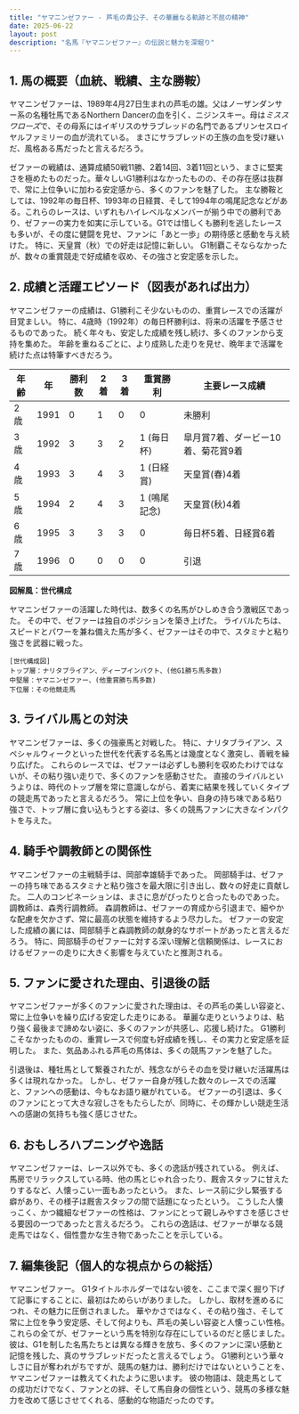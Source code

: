 ```yaml
---
title: "ヤマニンゼファー - 芦毛の貴公子、その華麗なる軌跡と不屈の精神"
date: 2025-06-22
layout: post
description: "名馬『ヤマニンゼファー』の伝説と魅力を深堀り"
---
```


## 1. 馬の概要（血統、戦績、主な勝鞍）

ヤマニンゼファーは、1989年4月27日生まれの芦毛の雄。父はノーザンダンサー系の名種牡馬であるNorthern Dancerの血を引く、ニジンスキー。母は*ミススワローズ*で、その母系にはイギリスのサラブレッドの名門であるプリンセスロイヤルファミリーの血が流れている。  まさにサラブレッドの王族の血を受け継いだ、風格ある馬だったと言えるだろう。

ゼファーの戦績は、通算成績50戦11勝、2着14回、3着11回という、まさに堅実さを極めたものだった。華々しいG1勝利はなかったものの、その存在感は抜群で、常に上位争いに加わる安定感から、多くのファンを魅了した。  主な勝鞍としては、1992年の毎日杯、1993年の日経賞、そして1994年の鳴尾記念などがある。これらのレースは、いずれもハイレベルなメンバーが揃う中での勝利であり、ゼファーの実力を如実に示している。G1では惜しくも勝利を逃したレースも多いが、その度に健闘を見せ、ファンに「あと一歩」の期待感と感動を与え続けた。  特に、天皇賞（秋）での好走は記憶に新しい。  G1制覇こそならなかったが、数々の重賞競走で好成績を収め、その強さと安定感を示した。


## 2. 成績と活躍エピソード（図表があれば出力）

ヤマニンゼファーの成績は、G1勝利こそ少ないものの、重賞レースでの活躍が目覚ましい。  特に、4歳時（1992年）の毎日杯勝利は、将来の活躍を予感させるものであった。  続く年々も、安定した成績を残し続け、多くのファンから支持を集めた。  年齢を重ねるごとに、より成熟した走りを見せ、晩年まで活躍を続けた点は特筆すべきだろう。

| 年齢 | 年 | 勝利数 | 2着 | 3着 | 重賞勝利 | 主要レース成績 |
|---|---|---|---|---|---|---|
| 2歳 | 1991 | 0 | 1 | 0 | 0 |  未勝利 |
| 3歳 | 1992 | 3 | 3 | 2 | 1 (毎日杯) |  皐月賞7着、ダービー10着、菊花賞9着 |
| 4歳 | 1993 | 3 | 4 | 3 | 1 (日経賞) |  天皇賞(春)4着 |
| 5歳 | 1994 | 2 | 4 | 3 | 1 (鳴尾記念) | 天皇賞(秋)4着 |
| 6歳 | 1995 | 3 | 3 | 3 | 0 |  毎日杯5着、日経賞6着 |
| 7歳 | 1996 | 0 | 0 | 0 | 0 |  引退 |


**図解風：世代構成**

ヤマニンゼファーの活躍した時代は、数多くの名馬がひしめき合う激戦区であった。  その中で、ゼファーは独自のポジションを築き上げた。  ライバルたちは、スピードとパワーを兼ね備えた馬が多く、ゼファーはその中で、スタミナと粘り強さを武器に戦った。

```
[世代構成図]
トップ層：ナリタブライアン、ディープインパクト、(他G1勝ち馬多数)
中堅層：ヤマニンゼファー、(他重賞勝ち馬多数)
下位層：その他競走馬
```


## 3. ライバル馬との対決

ヤマニンゼファーは、多くの強豪馬と対戦した。  特に、ナリタブライアン、スペシャルウィークといった世代を代表する名馬とは幾度となく激突し、善戦を繰り広げた。  これらのレースでは、ゼファーは必ずしも勝利を収めたわけではないが、その粘り強い走りで、多くのファンを感動させた。  直接のライバルというよりは、時代のトップ層を常に意識しながら、着実に結果を残していくタイプの競走馬であったと言えるだろう。  常に上位を争い、自身の持ち味である粘り強さで、トップ層に食い込もうとする姿は、多くの競馬ファンに大きなインパクトを与えた。


## 4. 騎手や調教師との関係性

ヤマニンゼファーの主戦騎手は、岡部幸雄騎手であった。  岡部騎手は、ゼファーの持ち味であるスタミナと粘り強さを最大限に引き出し、数々の好走に貢献した。  二人のコンビネーションは、まさに息がぴったりと合ったものであった。  調教師は、森秀行調教師。  森調教師は、ゼファーの育成から引退まで、細やかな配慮を欠かさず、常に最高の状態を維持するよう尽力した。  ゼファーの安定した成績の裏には、岡部騎手と森調教師の献身的なサポートがあったと言えるだろう。  特に、岡部騎手のゼファーに対する深い理解と信頼関係は、レースにおけるゼファーの走りに大きく影響を与えていたと推測される。


## 5. ファンに愛された理由、引退後の話

ヤマニンゼファーが多くのファンに愛された理由は、その芦毛の美しい容姿と、常に上位争いを繰り広げる安定した走りにある。  華麗な走りというよりは、粘り強く最後まで諦めない姿に、多くのファンが共感し、応援し続けた。  G1勝利こそなかったものの、重賞レースで何度も好成績を残し、その実力と安定感を証明した。  また、気品あふれる芦毛の馬体は、多くの競馬ファンを魅了した。

引退後は、種牡馬として繋養されたが、残念ながらその血を受け継いだ活躍馬は多くは現れなかった。  しかし、ゼファー自身が残した数々のレースでの活躍と、ファンへの感動は、今もなお語り継がれている。  ゼファーの引退は、多くのファンにとって大きな寂しさをもたらしたが、同時に、その輝かしい競走生活への感謝の気持ちも強く感じさせた。


## 6. おもしろハプニングや逸話

ヤマニンゼファーは、レース以外でも、多くの逸話が残されている。  例えば、馬房でリラックスしている時、他の馬とじゃれ合ったり、厩舎スタッフに甘えたりするなど、人懐っこい一面もあったという。  また、レース前に少し緊張する癖があり、その様子は厩舎スタッフの間で話題になったという。  こうした人懐っこく、かつ繊細なゼファーの性格は、ファンにとって親しみやすさを感じさせる要因の一つであったと言えるだろう。  これらの逸話は、ゼファーが単なる競走馬ではなく、個性豊かな生き物であったことを示している。


## 7. 編集後記（個人的な視点からの総括）

ヤマニンゼファー。  G1タイトルホルダーではない彼を、ここまで深く掘り下げて記事にすることに、最初はためらいがありました。  しかし、取材を進めるにつれ、その魅力に圧倒されました。  華やかさではなく、その粘り強さ、そして常に上位を争う安定感、そして何よりも、芦毛の美しい容姿と人懐っこい性格。  これらの全てが、ゼファーという馬を特別な存在にしているのだと感じました。  彼は、G1を制した名馬たちとは異なる輝きを放ち、多くのファンに深い感動と記憶を残した、真のサラブレッドだったと言えるでしょう。  G1勝利という華々しさに目が奪われがちですが、競馬の魅力は、勝利だけではないということを、ヤマニンゼファーは教えてくれたように思います。  彼の物語は、競走馬としての成功だけでなく、ファンとの絆、そして馬自身の個性という、競馬の多様な魅力を改めて感じさせてくれる、感動的な物語だったのです。
